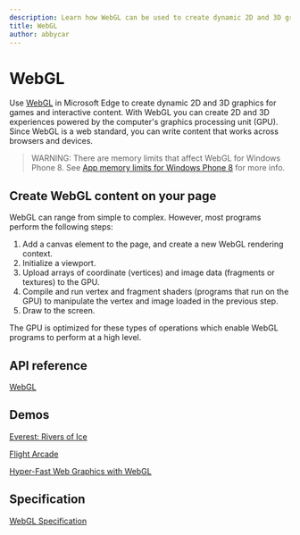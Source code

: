 ```yaml
---
description: Learn how WebGL can be used to create dynamic 2D and 3D graphics for games and interactive content that harness the power of modern GPUs.
title: WebGL
author: abbycar
---
```


# WebGL


Use [WebGL](https://www.khronos.org/registry/webgl/specs/latest/1.0/) in Microsoft Edge to create dynamic 2D and 3D graphics for games and interactive content. With WebGL you can create 2D and 3D experiences powered by the computer's graphics processing unit (GPU). Since WebGL is a web standard, you can write content that works across browsers and devices.


> WARNING: There are memory limits that affect WebGL for Windows Phone 8. See [App memory limits for Windows Phone 8](http://go.microsoft.com/fwlink/p/?LinkID=511858) for more info.

## Create WebGL content on your page

WebGL can range from simple to complex. However, most programs perform the following steps:

1.  Add a canvas element to the page, and create a new WebGL rendering context.
2.  Initialize a viewport.
3.  Upload arrays of coordinate (vertices) and image data (fragments or textures) to the GPU.
4.  Compile and run vertex and fragment shaders (programs that run on the GPU) to manipulate the vertex and image loaded in the previous step.
5.  Draw to the screen.

The GPU is optimized for these types of operations which enable WebGL programs to perform at a high level.


## API reference

[WebGL](https://msdn.microsoft.com/library/dn302469(v=vs.85).aspx)

## Demos

[Everest: Rivers of Ice](http://explore.glacierworks.org/#everest/explore)

[Flight Arcade](http://www.flightarcade.com/)

[Hyper-Fast Web Graphics with WebGL](http://go.microsoft.com/fwlink/p/?LinkID=301886)

## Specification

[WebGL Specification](https://www.khronos.org/registry/webgl/specs/latest/1.0/)
